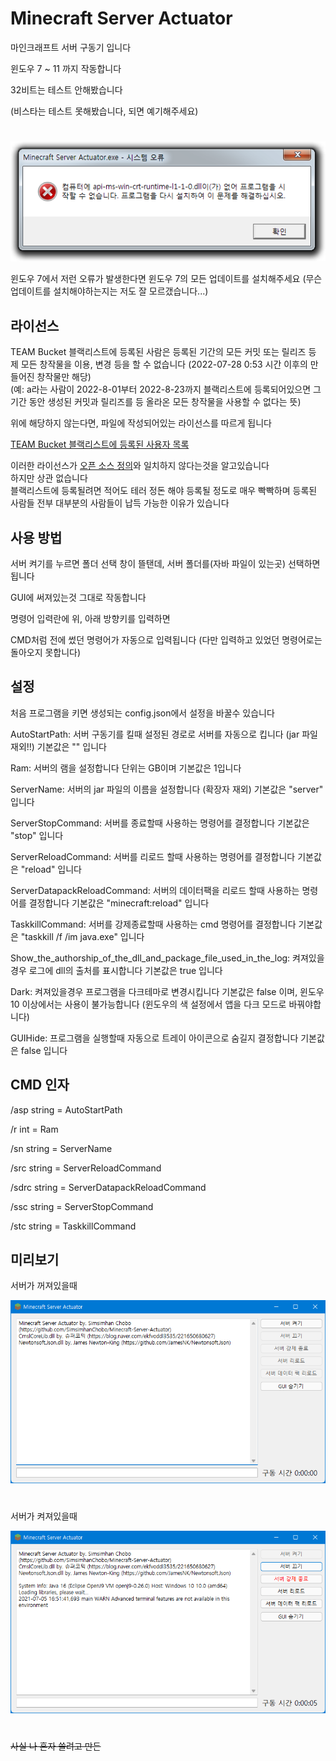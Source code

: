 # Minecraft Server Actuator
마인크래프트 서버 구동기 입니다

윈도우 7 ~ 11 까지 작동합니다

32비트는 테스트 안해봤습니다

(비스타는 테스트 못해봤습니다, 되면 예기해주세요)
#
<img src="오류 창.png" title="오류 창"></img>

윈도우 7에서 저런 오류가 발생한다면 윈도우 7의 모든 업데이트를 설치해주세요 (무슨 업데이트를 설치해야하는지는 저도 잘 모르갰습니다...)



## 라이선스
TEAM Bucket 블랙리스트에 등록된 사람은 등록된 기간의 모든 커밋 또는 릴리즈 등 제 모든 창작물을 이용, 변경 등을 할 수 없습니다 (2022-07-28 0:53 시간 이후의 만들어진 창작물만 해당)  
(예: a라는 사람이 2022-8-01부터 2022-8-23까지 블랙리스트에 등록되어있으면 그 기간 동안 생성된 커밋과 릴리즈를 등 올라온 모든 창작물을 사용할 수 없다는 뜻)

위에 해당하지 않는다면, 파일에 작성되어있는 라이선스를 따르게 됩니다

[TEAM Bucket 블랙리스트에 등록된 사용자 목록](https://docs.google.com/document/d/1A8kz4DJOdLEtf-kybrKnGR51XDNZVHmojCU86KaDgKg)

이러한 라이선스가 [오픈 소스 정의](https://opensource.org/osd)와 일치하지 않다는것을 알고있습니다  
하지만 상관 없습니다  
블랙리스트에 등록될려면 적어도 테러 정돈 해야 등록될 정도로 매우 빡빡하며 등록된 사람들 전부 대부분의 사람들이 납득 가능한 이유가 있습니다



## 사용 방법
서버 켜기를 누르면 폴더 선택 창이 뜰탠데, 서버 폴더를(자바 파일이 있는곳) 선택하면 됩니다

GUI에 써져있는것 그대로 작동합니다

명령어 입력란에 위, 아래 방향키를 입력하면

CMD처럼 전에 썼던 명령어가 자동으로 입력됩니다 (다만 입력하고 있었던 명령어로는 돌아오지 못합니다)



## 설정
처음 프로그램을 키면 생성되는 config.json에서 설정을 바꿀수 있습니다

AutoStartPath: 서버 구동기를 킬때 설정된 경로로 서버를 자동으로 킵니다 (jar 파일 재외!!) 기본값은 "" 입니다

Ram: 서버의 램을 설정합니다 단위는 GB이며 기본값은 1입니다

ServerName: 서버의 jar 파일의 이름을 설정합니다 (확장자 재외) 기본값은 "server" 입니다

ServerStopCommand: 서버를 종료할때 사용하는 명령어를 결정합니다 기본값은 "stop" 입니다

ServerReloadCommand: 서버를 리로드 할때 사용하는 명령어를 결정합니다 기본값은 "reload" 입니다

ServerDatapackReloadCommand: 서버의 데이터팩을 리로드 할때 사용하는 명령어를 결정합니다 기본값은 "minecraft:reload" 입니다

TaskkillCommand: 서버를 강제종료할때 사용하는 cmd 명령어를 결정합니다 기본값은 "taskkill /f /im java.exe" 입니다

Show_the_authorship_of_the_dll_and_package_file_used_in_the_log: 켜져있을경우 로그에 dll의 출처를 표시합니다 기본값은 true 입니다

Dark: 켜져있을경우 프로그램을 다크테마로 변경시킵니다 기본값은 false 이며, 윈도우 10 이상에서는 사용이 불가능합니다 (윈도우의 색 설정에서 앱을 다크 모드로 바꿔야합니다)

GUIHide: 프로그램을 실행할때 자동으로 트레이 아이콘으로 숨길지 결정합니다 기본값은 false 입니다



## CMD 인자
/asp string = AutoStartPath

/r int = Ram

/sn string = ServerName

/src string = ServerReloadCommand

/sdrc string = ServerDatapackReloadCommand

/ssc string = ServerStopCommand

/stc string = TaskkillCommand



## 미리보기
서버가 꺼져있을때

<img src="서버 꺼짐.png" title="서버 꺼짐"></img>

#

서버가 켜져있을때

<img src="서버 켜짐.png" title="서버 켜짐"></img>
#
~~사실 나 혼자 쓸려고 만든~~
